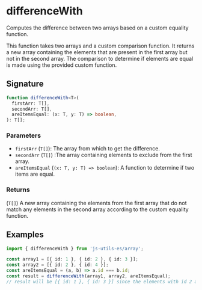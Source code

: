# differenceWith

Computes the difference between two arrays based on a custom equality function.

This function takes two arrays and a custom comparison function. It returns a new array containing
the elements that are present in the first array but not in the second array. The comparison to determine
if elements are equal is made using the provided custom function.

## Signature

```typescript
function differenceWith<T>(
  firstArr: T[],
  secondArr: T[],
  areItemsEqual: (x: T, y: T) => boolean,
): T[];
```

### Parameters

- `firstArr` (`T[]`): The array from which to get the difference.
- `secondArr` (`T[]`) :The array containing elements to exclude from the first array.
- `areItemsEqual` (`(x: T, y: T) => boolean`): A function to determine if two items are equal.

### Returns

(`T[]`) A new array containing the elements from the first array that do not match any elements in the second array according to the custom equality function.

## Examples

```typescript
import { differenceWith } from 'js-utils-es/array';

const array1 = [{ id: 1 }, { id: 2 }, { id: 3 }];
const array2 = [{ id: 2 }, { id: 4 }];
const areItemsEqual = (a, b) => a.id === b.id;
const result = differenceWith(array1, array2, areItemsEqual);
// result will be [{ id: 1 }, { id: 3 }] since the elements with id 2 are considered equal and are excluded from the result.
```
